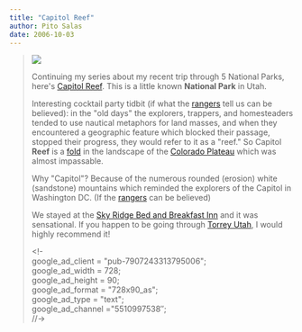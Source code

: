 ```yaml
---
title: "Capitol Reef"
author: Pito Salas
date: 2006-10-03
---
```



>
>
> [![](https://i0.wp.com/static.flickr.com/90/253257941_7846e495d3_m.jpg?w=584)](<http://www.flickr.com/photos/98431073@N00/253257941/>
> "photo sharing")
>
> Continuing my series about my recent trip through 5 National Parks, here's
> [Capitol Reef](<http://www.nps.gov/care>). This is a little known **National
> Park** in Utah.
>
> Interesting cocktail party tidbit (if what the
> [rangers](<http://www.princetonreview.com/cte/profiles/dayInLife.asp?careerID=107>)
> tell us can be believed): in the "old days" the explorers, trappers, and
> homesteaders tended to use nautical metaphors for land masses, and when they
> encountered a geographic feature which blocked their passage, stopped their
> progress, they would refer to it as a "reef." So Capitol **Reef** is a
> [fold](<http://en.wikipedia.org/wiki/Waterpocket_Fold>) in the landscape of
> the [Colorado Plateau](<http://en.wikipedia.org/wiki/Colorado_plateau>)
> which was almost impassable.
>
> Why "Capitol"? Because of the numerous rounded (erosion) white (sandstone)
> mountains which reminded the explorers of the Capitol in Washington DC. (If
> the
> [rangers](<http://www.princetonreview.com/cte/profiles/dayInLife.asp?careerID=107>)
> can be believed)
>
> We stayed at the [Sky Ridge Bed and Breakfast
> Inn](<http://www.google.com/maps?hl=en&lr=&safe=off&q=bed+and+breakfast&near=Torrey,+UT+84775&radius=0.0&latlng=38298889,-111418333,725158111843378999&sa=X&oi=local&ct=result&cd=1>)
> and it was sensational. If you happen to be going through [Torrey
> Utah](<http://www.torreyutah.com/>), I would highly recommend it!
>
> <!-  
> google_ad_client = "pub-7907243313795006";  
> google_ad_width = 728;  
> google_ad_height = 90;  
> google_ad_format = "728x90_as";  
> google_ad_type = "text";  
> google_ad_channel ="5510997538″;  
> //->  
> <script type="text/javascript"  
>  src="http://pagead2.googlesyndication.com/pagead/show_ads.js">


[Capitol Reef](None)
